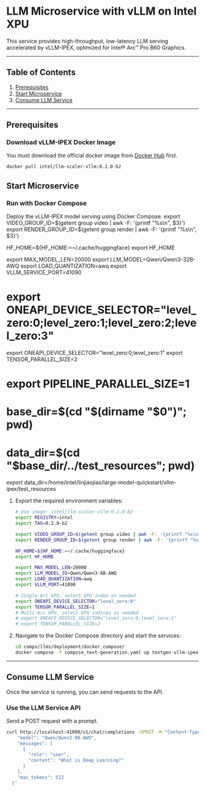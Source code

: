 # LLM Microservice with vLLM on Intel XPU
This service provides high-throughput, low-latency LLM serving accelerated by vLLM-IPEX, optimized for Intel® Arc™ Pro B60 Graphics.

---

## Table of Contents

1. [Prerequisites](#prerequisites)
2. [Start Microservice](#start-microservice)
3. [Consume LLM Service](#consume-llm-service)

---

## Prerequisites

### Download vLLM-IPEX Docker Image

You must download the official docker image from [Docker Hub](https://hub.docker.com/r/intel/llm-scaler-vllm) first.

```bash
docker pull intel/llm-scaler-vllm:0.2.0-b2
```

## Start Microservice

### Run with Docker Compose

Deploy the vLLM-IPEX model serving using Docker Compose.
export VIDEO_GROUP_ID=$(getent group video | awk -F: '{printf "%s\n", $3}')
export RENDER_GROUP_ID=$(getent group render | awk -F: '{printf "%s\n", $3}')

HF_HOME=${HF_HOME:=~/.cache/huggingface}
export HF_HOME

export MAX_MODEL_LEN=20000
export LLM_MODEL=Qwen/Qwen3-32B-AWQ
export LOAD_QUANTIZATION=awq
export VLLM_SERVICE_PORT=41090

# export ONEAPI_DEVICE_SELECTOR="level_zero:0;level_zero:1;level_zero:2;level_zero:3"
export ONEAPI_DEVICE_SELECTOR="level_zero:0;level_zero:1"
export TENSOR_PARALLEL_SIZE=2
# export PIPELINE_PARALLEL_SIZE=1

# base_dir=$(cd "$(dirname "$0")"; pwd)
# data_dir=$(cd "$base_dir/../test_resources"; pwd)
export data_dir=/home/intel/linjiaojiao/large-model-quickstart/vllm-ipex/test_resources

1.  Export the required environment variables:

    ```bash
    # Use image: intel/llm-scaler-vllm:0.2.0-b2
    export REGISTRY=intel
    export TAG=0.2.0-b2

    export VIDEO_GROUP_ID=$(getent group video | awk -F: '{printf "%s\n", $3}')
    export RENDER_GROUP_ID=$(getent group render | awk -F: '{printf "%s\n", $3}')

    HF_HOME=${HF_HOME:=~/.cache/huggingface}
    export HF_HOME

    export MAX_MODEL_LEN=20000
    export LLM_MODEL_ID=Qwen/Qwen3-8B-AWQ
    export LOAD_QUANTIZATION=awq
    export VLLM_PORT=41090

    # Single-Arc GPU, select GPU index as needed
    export ONEAPI_DEVICE_SELECTOR="level_zero:0"
    export TENSOR_PARALLEL_SIZE=1
    # Multi-Arc GPU, select GPU indices as needed
    # export ONEAPI_DEVICE_SELECTOR="level_zero:0;level_zero:1"
    # export TENSOR_PARALLEL_SIZE=2
    ```

2.  Navigate to the Docker Compose directory and start the services:
    ```bash
    cd comps/llms/deployment/docker_compose/
    docker compose -f compose_text-generation.yaml up textgen-vllm-ipex-service -d
    ```

---

## Consume LLM Service

Once the service is running, you can send requests to the API.

### Use the LLM Service API

Send a POST request with a prompt.

```bash
curl http://localhost:41090/v1/chat/completions -XPOST -H "Content-Type: application/json" -d '{
    "model": "Qwen/Qwen3-8B-AWQ", 
    "messages": [ 
      { 
        "role": "user", 
        "content": "What is Deep Learning?"
      } 
    ], 
    "max_tokens": 512 
  }'
```